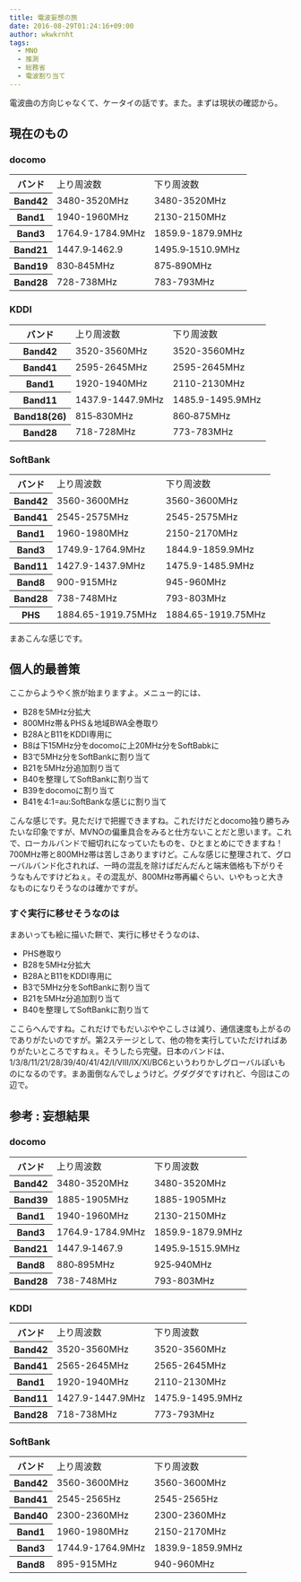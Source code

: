 ```yaml
---
title: 電波妄想の旅
date: 2016-08-29T01:24:16+09:00
author: wkwkrnht
tags:
  - MNO
  - 推測
  - 総務省
  - 電波割り当て
---
```

電波曲の方向じゃなくて、ケータイの話です。また。まずは現状の確認から。

## 現在のもの

### docomo

<table>
  <tr>
    <th>
      バンド
    </th>
    <td>
      上り周波数
    </td>
    <td>
      下り周波数
    </td>
  </tr>
  <tr>
    <th>
      Band42
    </th>
    <td>
      3480-3520MHz
    </td>
    <td>
      3480-3520MHz
    </td>
  </tr>
  <tr>
    <th>
      Band1
    </th>
    <td>
      1940-1960MHz
    </td>
    <td>
      2130-2150MHz
    </td>
  </tr>
  <tr>
    <th>
      Band3
    </th>
    <td>
      1764.9-1784.9MHz
    </td>
    <td>
      1859.9-1879.9MHz
    </td>
  </tr>
  <tr>
    <th>
      Band21
    </th>
    <td>
      1447.9‐1462.9
    </td>
    <td>
      1495.9‐1510.9MHz
    </td>
  </tr>
  <tr>
    <th>
      Band19
    </th>
    <td>
      830‐845MHz
    </td>
    <td>
      875‐890MHz
    </td>
  </tr>
  <tr>
    <th>
      Band28
    </th>
    <td>
      728-738MHz
    </td>
    <td>
      783-793MHz
    </td>
  </tr>
</table>

### KDDI

<table>
  <tr>
    <th>
      バンド
    </th>
    <td>
      上り周波数
    </td>
    <td>
      下り周波数
    </td>
  </tr>
  <tr>
    <th>
      Band42
    </th>
    <td>
      3520-3560MHz
    </td>
    <td>
      3520-3560MHz
    </td>
  </tr>
  <tr>
    <th>
      Band41
    </th>
    <td>
      2595-2645MHz
    </td>
    <td>
      2595-2645MHz
    </td>
  </tr>
  <tr>
    <th>
      Band1
    </th>
    <td>
      1920-1940MHz
    </td>
    <td>
      2110-2130MHz
    </td>
  </tr>
  <tr>
    <th>
      Band11
    </th>
    <td>
      1437.9-1447.9MHz
    </td>
    <td>
      1485.9-1495.9MHz
    </td>
  </tr>
  <tr>
    <th>
      Band18(26)
    </th>
    <td>
      815‐830MHz
    </td>
    <td>
      860‐875MHz
    </td>
  </tr>
  <tr>
    <th>
      Band28
    </th>
    <td>
      718-728MHz
    </td>
    <td>
      773-783MHz
    </td>
  </tr>
</table>

### SoftBank

<table>
  <tr>
    <th>
      バンド
    </th>
    <td>
      上り周波数
    </td>
    <td>
      下り周波数
    </td>
  </tr>
  <tr>
    <th>
      Band42
    </th>
    <td>
      3560-3600MHz
    </td>
    <td>
      3560-3600MHz
    </td>
  </tr>
  <tr>
    <th>
      Band41
    </th>
    <td>
      2545-2575MHz
    </td>
    <td>
      2545-2575MHz
    </td>
  </tr>
  <tr>
    <th>
      Band1
    </th>
    <td>
      1960-1980MHz
    </td>
    <td>
      2150-2170MHz
    </td>
  </tr>
  <tr>
    <th>
      Band3
    </th>
    <td>
      1749.9-1764.9MHz
    </td>
    <td>
      1844.9-1859.9MHz
    </td>
  </tr>
  <tr>
    <th>
      Band11
    </th>
    <td>
      1427.9-1437.9MHz
    </td>
    <td>
      1475.9-1485.9MHz
    </td>
  </tr>
  <tr>
    <th>
      Band8
    </th>
    <td>
      900-915MHz
    </td>
    <td>
      945-960MHz
    </td>
  </tr>
  <tr>
    <th>
      Band28
    </th>
    <td>
      738-748MHz
    </td>
    <td>
      793-803MHz
    </td>
  </tr>
  <tr>
    <th>
      PHS
    </th>
    <td>
      1884.65-1919.75MHz
    </td>
    <td>
      1884.65-1919.75MHz
    </td>
  </tr>
</table>

まあこんな感じです。

## 個人的最善策

ここからようやく旅が始まりますよ。メニュー的には、

  * B28を5MHz分拡大
  * 800MHz帯＆PHS＆地域BWA全巻取り
  * B28AとB11をKDDI専用に
  * B8は下15MHz分をdocomoに上20MHz分をSoftBabkに
  * B3で5MHz分をSoftBankに割り当て
  * B21を5MHz分追加割り当て
  * B40を整理してSoftBankに割り当て
  * B39をdocomoに割り当て
  * B41を4:1=au:SoftBankな感じに割り当て

こんな感じです。見ただけで把握できますね。これだけだとdocomo独り勝ちみたいな印象ですが、MVNOの偏重具合をみると仕方ないことだと思います。これで、ローカルバンドで細切れになっていたものを、ひとまとめにできますね！700MHz帯と800MHz帯は苦しさありますけど。こんな感じに整理されて、グローバルバンド化されれば、一時の混乱を除けばだんだんと端末価格も下がりそうなもんですけどねぇ。その混乱が、800MHz帯再編ぐらい、いやもっと大きなものになりそうなのは確かですが。

### すぐ実行に移せそうなのは

まあいっても絵に描いた餅で、実行に移せそうなのは、

  * PHS巻取り
  * B28を5MHz分拡大
  * B28AとB11をKDDI専用に
  * B3で5MHz分をSoftBankに割り当て
  * B21を5MHz分追加割り当て
  * B40を整理してSoftBankに割り当て

ここらへんですね。これだけでもだいぶややこしさは減り、通信速度も上がるのでありがたいのですが。第2ステージとして、他の物を実行していただければありがたいところですねぇ。そうしたら完璧。日本のバンドは、1/3/8/11/21/28/39/40/41/42/I/VIII/IX/XI/BC6というわりかしグローバルぽいものになるのです。まあ面倒なんでしょうけど。グダグダですけれど、今回はこの辺で。

## 参考 : 妄想結果

### docomo

<table>
  <tr>
    <th>
      バンド
    </th>
    <td>
      上り周波数
    </td>
    <td>
      下り周波数
    </td>
  </tr>
  <tr>
    <th>
      Band42
    </th>
    <td>
      3480-3520MHz
    </td>
    <td>
      3480-3520MHz
    </td>
  </tr>
  <tr>
    <th>
      Band39
    </th>
    <td>
      1885-1905MHz
    </td>
    <td>
      1885-1905MHz
    </td>
  </tr>
  <tr>
    <th>
      Band1
    </th>
    <td>
      1940-1960MHz
    </td>
    <td>
      2130-2150MHz
    </td>
  </tr>
  <tr>
    <th>
      Band3
    </th>
    <td>
      1764.9-1784.9MHz
    </td>
    <td>
      1859.9-1879.9MHz
    </td>
  </tr>
  <tr>
    <th>
      Band21
    </th>
    <td>
      1447.9‐1467.9
    </td>
    <td>
      1495.9‐1515.9MHz
    </td>
  </tr>
  <tr>
    <th>
      Band8
    </th>
    <td>
      880‐895MHz
    </td>
    <td>
      925‐940MHz
    </td>
  </tr>
  <tr>
    <th>
      Band28
    </th>
    <td>
      738-748MHz
    </td>
    <td>
      793-803MHz
    </td>
  </tr>
</table>

### KDDI

<table>
  <tr>
    <th>
      バンド
    </th>
    <td>
      上り周波数
    </td>
    <td>
      下り周波数
    </td>
  </tr>
  <tr>
    <th>
      Band42
    </th>
    <td>
      3520-3560MHz
    </td>
    <td>
      3520-3560MHz
    </td>
  </tr>
  <tr>
    <th>
      Band41
    </th>
    <td>
      2565-2645MHz
    </td>
    <td>
      2565-2645MHz
    </td>
  </tr>
  <tr>
    <th>
      Band1
    </th>
    <td>
      1920-1940MHz
    </td>
    <td>
      2110-2130MHz
    </td>
  </tr>
  <tr>
    <th>
      Band11
    </th>
    <td>
      1427.9-1447.9MHz
    </td>
    <td>
      1475.9-1495.9MHz
    </td>
  </tr>
  <tr>
    <th>
      Band28
    </th>
    <td>
      718-738MHz
    </td>
    <td>
      773-793MHz
    </td>
  </tr>
</table>

### SoftBank

<table>
  <tr>
    <th>
      バンド
    </th>
    <td>
      上り周波数
    </td>
    <td>
      下り周波数
    </td>
  </tr>
  <tr>
    <th>
      Band42
    </th>
    <td>
      3560-3600MHz
    </td>
    <td>
      3560-3600MHz
    </td>
  </tr>
  <tr>
    <th>
      Band41
    </th>
    <td>
      2545-2565Hz
    </td>
    <td>
      2545-2565Hz
    </td>
  </tr>
  <tr>
    <th>
      Band40
    </th>
    <td>
      2300-2360MHz
    </td>
    <td>
      2300-2360MHz
    </td>
  </tr>
  <tr>
    <th>
      Band1
    </th>
    <td>
      1960-1980MHz
    </td>
    <td>
      2150-2170MHz
    </td>
  </tr>
  <tr>
    <th>
      Band3
    </th>
    <td>
      1744.9-1764.9MHz
    </td>
    <td>
      1839.9-1859.9MHz
    </td>
  </tr>
  <tr>
    <th>
      Band8
    </th>
    <td>
      895-915MHz
    </td>
    <td>
      940-960MHz
    </td>
  </tr>
</table>